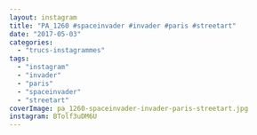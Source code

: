```yaml
---
layout: instagram
title: "PA_1260 #spaceinvader #invader #paris #streetart"
date: "2017-05-03"
categories: 
  - "trucs-instagrammes"
tags: 
  - "instagram"
  - "invader"
  - "paris"
  - "spaceinvader"
  - "streetart"
coverImage: pa_1260-spaceinvader-invader-paris-streetart.jpg
instagram: BTolf3uDM6U
---
```

